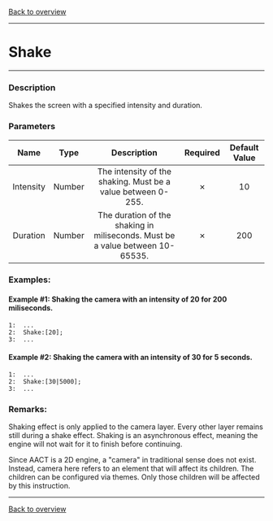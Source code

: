 [Back to overview](index.md)

---
# Shake
---
### Description
Shakes the screen with a specified intensity and duration.

### Parameters

|Name|Type|Description|Required|Default Value|
|:---:|:---:|:---:|:---:|:---:|
|Intensity|Number|The intensity of the shaking. Must be a value between 0-255.|✗|10|
|Duration|Number|The duration of the shaking in miliseconds. Must be a value between 10-65535.|✗|200|

### Examples:
#### Example #1: Shaking the camera with an intensity of 20 for 200 miliseconds.
```
1:  ...
2:  Shake:[20];
3:  ...
```

#### Example #2: Shaking the camera with an intensity of 30 for 5 seconds.
```
1:  ...
2:  Shake:[30|5000];
3:  ...
```

### Remarks:
Shaking effect is only applied to the camera layer. Every other layer remains still during a shake effect.
Shaking is an asynchronous effect, meaning the engine will not wait for it to finish before continuing.
 
Since AACT is a 2D engine, a "camera" in traditional sense does not exist. Instead, camera here refers to an element that will affect its children. The children can be configured via themes.
Only those children will be affected by this instruction.

---
[Back to overview](index.md)